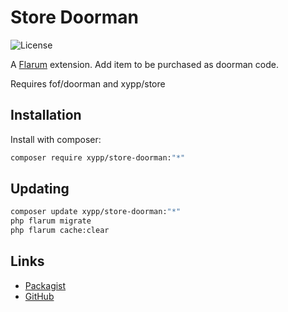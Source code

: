 # Store Doorman

![License](https://img.shields.io/badge/license-MIT-blue.svg)

A [Flarum](http://flarum.org) extension. Add item to be purchased as doorman code.

Requires fof/doorman and xypp/store

## Installation

Install with composer:

```sh
composer require xypp/store-doorman:"*"
```

## Updating

```sh
composer update xypp/store-doorman:"*"
php flarum migrate
php flarum cache:clear
```

## Links

- [Packagist](https://packagist.org/packages/xypp/store-doorman)
- [GitHub](https://github.com/zxypp/store-doorman)

